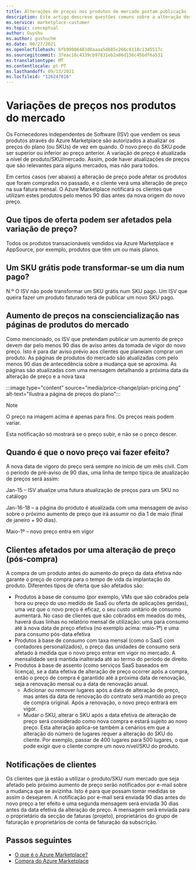 ```yaml
---
title: Alterações de preços nos produtos de mercado postam publicação
description: Este artigo descreve questões comuns sobre a alteração dos preços nos planos após a publicação.
ms.service: marketplace-customer
ms.topic: conceptual
author: Guyshu
ms.author: gushuchm
ms.date: 08/27/2021
ms.openlocfilehash: bfb99986483d0aaaa5d685c266c8118c1345517c
ms.sourcegitcommit: 37eac16c4339cb97831eb2a86d156c45bdf6a531
ms.translationtype: MT
ms.contentlocale: pt-PT
ms.lasthandoff: 09/13/2021
ms.locfileid: "126247016"
---
```

# <a name="price-changes-to-marketplace-products"></a>Variações de preços nos produtos do mercado

Os Fornecedores independentes de Software (ISV) que vendem os seus produtos através do Azure Marketplace são autorizados a atualizar os preços do plano (ou SKUs) de vez em quando. O novo preço do SKU pode ser superior ou inferior ao preço anterior. A variação de preço é atualizada a nível de produto/SKU/mercado. Assim, pode haver atualizações de preços que são relevantes para alguns mercados, mas não para todos.

Em certos casos (ver abaixo) a alteração de preço pode afetar os produtos que foram comprados no passado, e o cliente verá uma alteração de preço na sua fatura mensal. O Azure Marketplace notificará os clientes que utilizam estes produtos pelo menos 90 dias antes da nova origem do novo preço.

## <a name="which-offer-types-can-be-affected-from-price-change"></a>Que tipos de oferta podem ser afetados pela variação de preço?

Todos os produtos transacionáveis vendidos via Azure Marketplace e AppSource, por exemplo, produtos que têm um ou mais planos.

## <a name="can-a-free-sku-turn-one-day-into-a-paid-one"></a>Um SKU grátis pode transformar-se um dia num pago?

N.º O ISV não pode transformar um SKU grátis num SKU pago. Um ISV que queira fazer um produto faturado terá de publicar um novo SKU pago.

## <a name="price-increase-awareness-in-the-marketplace-product-pages"></a>Aumento de preços na consciencialização nas páginas de produtos do mercado

Como mencionado, os ISV que pretendam publicar um aumento de preço devem dar pelo menos 90 dias de aviso antes da tomada de vigor do novo preço. Isto é para dar aviso prévio aos clientes que planeiam comprar um produto. As páginas de produtos do mercado são atualizadas com pelo menos 90 dias de antecedência sobre a mudança que se aproxima. As páginas são atualizadas com uma mensagem detalhando a próxima data da alteração de preço e a nova taxa

:::image type="content" source="media/price-change/plan-pricing.png" alt-text="Ilustra a página de preços do plano":::

> [!NOTE]
> O preço na imagem acima é apenas para fins. Os preços reais podem variar.

Esta notificação só mostrará se o preço subir, e não se o preço descer.

## <a name="when-is-the-new-price-taking-effect"></a>Quando é que o novo preço vai fazer efeito?

 A nova data de vigoro do preço será sempre no início de um mês civil. Com o período de pré-aviso de 90 dias, uma linha de tempo típica de atualização de preços será assim:

Jan-15 – ISV atualize uma futura atualização de preços para um SKU no catálogo

Jan-16-18 – a página do produto é atualizada com uma mensagem de aviso sobre o próximo aumento de preço que irá assumir no dia 1 de maio (final de janeiro + 90 dias).

Maio-1º – novo preço entra em vigor

## <a name="customers-affected-from-a-price-change-post-purchase"></a>Clientes afetados por uma alteração de preço (pós-compra)

A compra de um produto antes do aumento do preço da data efetiva *não* garante o preço de compra para o tempo de vida da implantação do produto. Diferentes tipos de oferta que são afetados são:

- Produtos à base de consumo (por exemplo, VMs que são cobrados pela hora ou preço do uso medido de SaaS ou oferta de aplicações geridas), uma vez que o novo preço é eficaz, o seu custo unitário de consumo aumentará. No caso de clientes que são cobrados em meados do mês, haverá duas linhas no relatório mensal de utilização: uma para consumo até à nova data de preço efetiva (no exemplo acima: maio-1º) e uma para consumo pós-data efetiva
- Produtos à base de consumo com taxa mensal (como o SaaS com contadores personalizados), o preço das unidades de consumo será afetado à medida que o novo preço entrar em vigor no mercado. A mensalidade será mantida inalterada até ao termo do período de direito.
- Produtos à base de assento (como serviços SaaS baseados em licença), se a data efetiva de alteração de preço ocorrer após a compra, então o preço de compra é garantido até à próxima data de renovação, seja a renovação mensal ou a data de renovação anual.
    - Adicionar ou remover lugares após a data de alteração de preço, mas antes da data de renovação do contrato será mantido ao preço de compra original. Após a renovação, o novo preço entrará em vigor.
    - Mudar o SKU, alterar o SKU após a data efetiva de alteração de preço será considerado como nova compra e estará sujeito ao novo preço. Esta alteração aplica-se também a cenários em que a alteração do número de lugares requer a alteração do SKU do cliente. Por exemplo, passar de 400 lugares para 500 lugares, o que pode exigir que o cliente compre um novo nível/SKU do produto.

## <a name="customer-notifications"></a>Notificações de clientes

Os clientes que já estão a utilizar o produto/SKU num mercado que seja afetado pelo próximo aumento de preço serão notificados por e-mail sobre a mudança que se avizinha. Isto é para que possam tomar medidas se assim o desejarem. A notificação por e-mail será enviada 90 dias antes do novo preço a ter efeito e uma segunda mensagem será enviada 30 dias antes da data efetiva da alteração de preço. A mensagem será enviada para o proprietário da secção de faturas (projeto), proprietários do grupo de faturação e proprietários de conta de faturação da subscrição.

## <a name="next-steps"></a>Passos seguintes

- [O que é o Azure Marketplace?](azure-marketplace-overview.md)
- [Compra do Azure Marketplace](azure-purchasing-invoicing.md)